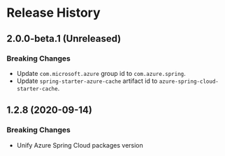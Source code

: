 # Release History

## 2.0.0-beta.1 (Unreleased)
### Breaking Changes
- Update `com.microsoft.azure` group id to `com.azure.spring`.
- Update `spring-starter-azure-cache` artifact id to `azure-spring-cloud-starter-cache`.

## 1.2.8 (2020-09-14)
### Breaking Changes
- Unify Azure Spring Cloud packages version

